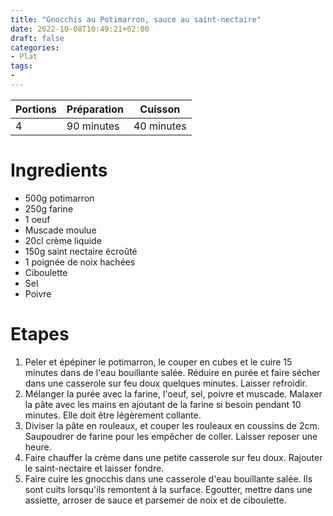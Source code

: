 ```yaml
---
title: "Gnocchis au Potimarron, sauce au saint-nectaire"
date: 2022-10-08T10:49:21+02:00
draft: false
categories:
- Plat
tags:
-
---
```


| Portions | Préparation | Cuisson    |
|----------|-------------|------------|
| 4        | 90 minutes  | 40 minutes |

# Ingredients

- 500g potimarron
- 250g farine
- 1 oeuf
- Muscade moulue
- 20cl crème liquide
- 150g saint nectaire écroûté
- 1 poignée de noix hachées
- Ciboulette
- Sel
- Poivre

# Etapes

1) Peler et épépiner le potimarron, le couper en cubes et le cuire 15 minutes dans de l'eau bouillante salée. Réduire en purée et faire sécher dans une casserole sur feu doux quelques minutes. Laisser refroidir.
2) Mélanger la purée avec la farine, l'oeuf, sel, poivre et muscade. Malaxer la pâte avec les mains en ajoutant de la farine si besoin pendant 10 minutes. Elle doit être légèrement collante.
3) Diviser la pâte en rouleaux, et couper les rouleaux en coussins de 2cm. Saupoudrer de farine pour les empêcher de coller. Laisser reposer une heure.
4) Faire chauffer la crème dans une petite casserole sur feu doux. Rajouter le saint-nectaire et laisser fondre.
5) Faire cuire les gnocchis dans une casserole d'eau bouillante salée. Ils sont cuits lorsqu'ils remontent à la surface. Egoutter, mettre dans une assiette, arroser de sauce et parsemer de noix et de ciboulette.